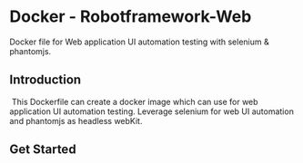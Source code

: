 # Docker - Robotframework-Web
  Docker file for Web application UI automation testing with selenium & phantomjs. 

## Introduction
  This Dockerfile can create a docker image which can use for web application UI automation testing.
  Leverage selenium for web UI automation and phantomjs as headless webKit.

## Get Started
